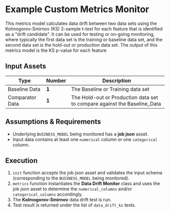 # Example Custom Metrics Monitor
This metrics model calculates data drift between two data sets using the Kolmogorov-Smirnov (KS) 2-sample t-test for 
each feature that is identified as a "drift candidate". It can be used for testing or on-going monitoring, where 
typically the first data set is the training or baseline data set, and the second data set is the hold-out or 
production data set. The output of this metrics model is the KS p-value for each feature


## Input Assets

| Type            | Number | Description                                                              |
|-----------------| ------ |--------------------------------------------------------------------------|
| Baseline Data   | **1**  | The Baseline or Training data set                                        |
| Comparator Data | **1**  | The Hold-out or Production data set to compare against the Baseline_Data |

## Assumptions & Requirements
- Underlying `BUSINESS_MODEL` being monitored has a **job json** asset.
- Input data contains at least one `numerical` column or one `categorical` column.

## Execution
1. `init` function accepts the job json asset and validates the input schema (corresponding to the `BUSINESS_MODEL` being monitored).
2. `metrics` function instantiates the **Data Drift Monitor** class and uses the job json asset to determine the `numerical_columns` and/or `categorical_columns` accordingly.
3. The **Kolmogorov-Smirnov** data drift test is run.
4. Test result is returned under the list of `data_drift_ks` tests.

